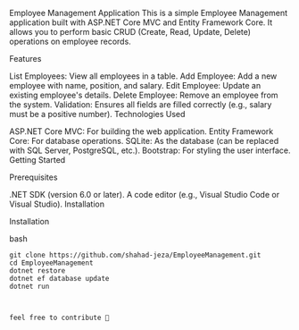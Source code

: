 Employee Management Application
This is a simple Employee Management application built with ASP.NET Core MVC and Entity Framework Core. It allows you to perform basic CRUD (Create, Read, Update, Delete) operations on employee records.

Features

List Employees: View all employees in a table.
Add Employee: Add a new employee with name, position, and salary.
Edit Employee: Update an existing employee's details.
Delete Employee: Remove an employee from the system.
Validation: Ensures all fields are filled correctly (e.g., salary must be a positive number).
Technologies Used

ASP.NET Core MVC: For building the web application.
Entity Framework Core: For database operations.
SQLite: As the database (can be replaced with SQL Server, PostgreSQL, etc.).
Bootstrap: For styling the user interface.
Getting Started

Prerequisites

.NET SDK (version 6.0 or later).
A code editor (e.g., Visual Studio Code or Visual Studio).
Installation

Installation

bash
```
git clone https://github.com/shahad-jeza/EmployeeManagement.git
cd EmployeeManagement
dotnet restore
dotnet ef database update
dotnet run



feel free to contribute 🚀

